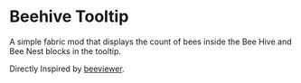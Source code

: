 # Beehive Tooltip
A simple fabric mod that displays the count of bees inside the Bee Hive and Bee Nest blocks in the tooltip.

Directly Inspired by [beeviewer](https://github.com/marvhus/beeviewer).

